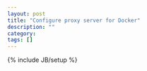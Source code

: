```yaml
---
layout: post
title: "Configure proxy server for Docker"
description: ""
category: 
tags: []
---
```

{% include JB/setup %}
